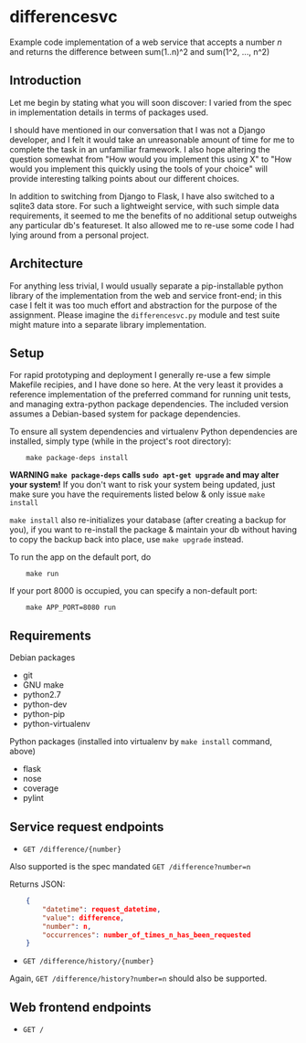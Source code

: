 
# differencesvc

Example code implementation of a web service that accepts a number *n* and
returns the difference between sum(1..n)^2 and sum(1^2, ..., n^2)

## Introduction

Let me begin by stating what you will soon discover: I varied from the spec in
implementation details in terms of packages used.

I should have mentioned in our conversation that I was not a Django developer,
and I felt it would take an unreasonable amount of time for me to complete the
task in an unfamiliar framework.  I also hope altering the question somewhat
from "How would you implement this using X" to "How would you implement this
quickly using the tools of your choice" will provide interesting talking
points about our different choices.

In addition to switching from Django to Flask, I have also switched to a
sqlite3 data store.  For such a lightweight service, with such simple data
requirements, it seemed to me the benefits of no additional setup outweighs
any particular db's featureset.  It also allowed me to re-use some code I had
lying around from a personal project.

## Architecture

For anything less trivial, I would usually separate a pip-installable python
library of the implementation from the web and service front-end; in this case
I felt it was too much effort and abstraction for the purpose of the
assignment.  Please imagine the `differencesvc.py` module and test suite might
mature into a separate library implementation.

## Setup

For rapid prototyping and deployment I generally re-use a few simple Makefile
recipies, and I have done so here.  At the very least it provides a reference
implementation of the preferred command for running unit tests, and managing
extra-python package dependencies.  The included version assumes a
Debian-based system for package dependencies.

To ensure all system dependencies and virtualenv Python dependencies are
installed, simply type (while in the project's root directory):

```
    make package-deps install
```

**WARNING `make package-deps` calls `sudo apt-get upgrade` and may alter your
system!** If you don't want to risk your system being updated, just make sure
you have the requirements listed below & only issue `make install`

`make install` also re-initializes your database (after creating a backup for
you), if you want to re-install the package & maintain your db without having
to copy the backup back into place, use `make upgrade` instead.

To run the app on the default port, do

```
    make run
```

If your port 8000 is occupied, you can specify a non-default port:

```
    make APP_PORT=8080 run
```

## Requirements

Debian packages

  * git
  * GNU make 
  * python2.7 
  * python-dev 
  * python-pip 
  * python-virtualenv

Python packages (installed into virtualenv by `make install` command, above)

  * flask
  * nose
  * coverage
  * pylint


## Service request endpoints

  * `GET /difference/{number}`

Also supported is the spec mandated `GET /difference?number=n`

Returns JSON:
```json
    {
        "datetime": request_datetime,
        "value": difference,
        "number": n,
        "occurrences": number_of_times_n_has_been_requested
    }
```

  * `GET /difference/history/{number}`

Again, `GET /difference/history?number=n` should also be supported.


## Web frontend endpoints

  * `GET /`



